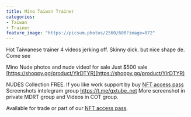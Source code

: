 ```yaml
---
title: Mino Taiwan Trainer
categories:
- Taiwan
- Trainer
feature_image: "https://picsum.photos/2560/600?image=872"
---
```


Hot Taiwanese trainer 4 videos jerking off.  Skinny dick. but nice shape de. Come see



<!-- more -->


Mino Nude photos and nude video! for sale Just $500 sale [https://shoppy.gg/product/YlrDTYR](https://shoppy.gg/product/YlrDTYR)

NUDES Collection FREE. If you like work support by buy [NFT access pass](https://opensea.io/collection/thevinylshacktastycollection?search%5BsortAscending%5D=true&search%5BsortBy%5D=PRICE&search%5Btoggles%5D%5B0%5D=BUY_NOW)
Screenshots intelegram group https://t.me/gxtube_net More screenshot in private MDRT group and Videos in COT group.

Available for trade or part of our [NFT access pass](https://opensea.io/collection/thevinylshacktastycollection?search%5BsortAscending%5D=true&search%5BsortBy%5D=PRICE&search%5Btoggles%5D%5B0%5D=BUY_NOW). 

